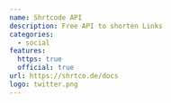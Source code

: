```yaml
---
name: Shrtcode API
description: Free API to shorten Links
categories:
  - social
features:
  https: true
  official: true
url: https://shrtco.de/docs
logo: twitter.png
---
```

